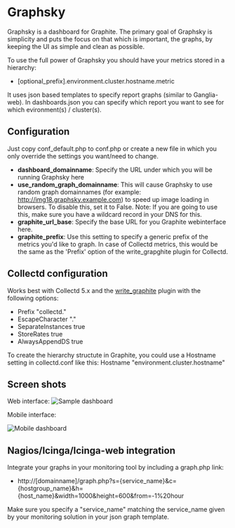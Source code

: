 Graphsky
========

Graphsky is a dashboard for Graphite.
The primary goal of Graphsky is simplicity and puts the focus on that which is important, the graphs, by keeping the UI as simple and clean as possible.

To use the full power of Graphsky you should have your metrics stored in a hierarchy:
 - [optional_prefix].environment.cluster.hostname.metric

It uses json based templates to specify report graphs (similar to Ganglia-web).
In dashboards.json you can specify which report you want to see for which evironment(s) / cluster(s).

## Configuration

Just copy conf_default.php to conf.php or create a new file in which you only override the settings you want/need to change.
* **dashboard_domainname**: Specify the URL under which you will be running Graphsky here
* **use_random_graph_domainname**: This will cause Graphsky to use random graph domainnames (for example: http://img18.graphsky.example.com) to speed up image loading in browsers. To disable this, set it to False. Note: If you are going to use this, make sure you have a wildcard record in your DNS for this.
* **graphite_url_base**: Specify the base URL for you Graphite webinterface here.
* **graphite_prefix**: Use this setting to specify a generic prefix of the metrics you'd like to graph. In case of Collectd metrics, this would be the same as the 'Prefix' option of the write_grapghite plugin for Collectd.

## Collectd configuration

Works best with Collectd 5.x and the [write_graphite](https://collectd.org/wiki/index.php/Plugin:Write_Graphite) plugin with the following options:
- Prefix "collectd."
- EscapeCharacter "."
- SeparateInstances true
- StoreRates true
- AlwaysAppendDS true

To create the hierarchy structute in Graphite, you could use a Hostname setting in collectd.conf like this:
Hostname    "environment.cluster.hostname"

## Screen shots
Web interface:
![Sample dashboard](https://raw.github.com/lensen/graphsky/master/img/Graphsky%20screenshot.jpg)

Mobile interface:

![Mobile dashboard](https://raw.github.com/lensen/graphsky/master/img/Graphsky%20screenshot%20mobile.jpg)

## Nagios/Icinga/Icinga-web integration

Integrate your graphs in your monitoring tool by including a graph.php link:
 - http://[domainname]/graph.php?s={service_name}&c={hostgroup_name}&h={host_name}&width=1000&height=600&from=-1%20hour

Make sure you specify a "service_name" matching the service_name given by your monitoring solution in your json graph template. 

